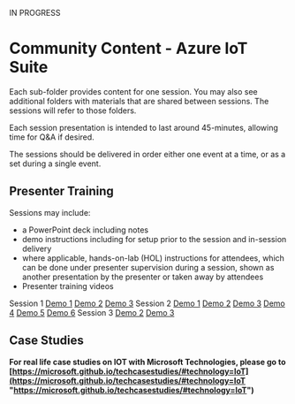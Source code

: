 IN PROGRESS

# Community Content - Azure IoT Suite #

Each sub-folder provides content for one session.  You may also see additional folders with materials that are shared between sessions.  The sessions will refer to those folders.

Each session presentation is intended to last around 45-minutes, allowing time for Q&A if desired.

The sessions should be delivered in order either one event at a time, or as a set during a single event.

## Presenter Training ##

Sessions may include:
- a PowerPoint deck including notes
- demo instructions including for setup prior to the session and in-session delivery
- where applicable, hands-on-lab (HOL) instructions for attendees, which can be done under presenter supervision during a session, shown as another presentation by the presenter or taken away by attendees
- Presenter training videos

Session 1
[Demo 1](https://channel9.msdn.com/Blogs/MVP-Azure/Community-Content-Presenter-Training-IoT-Session-1-Demo-1)
[Demo 2](https://channel9.msdn.com/Blogs/MVP-Azure/Community-Content-Presenter-Training-IoT-Session-1-Demo-2)
[Demo 3](https://channel9.msdn.com/Blogs/MVP-Azure/Community-Content-Presenter-Training-IoT-Session-1-Demo-3)
Session 2
[Demo 1](https://channel9.msdn.com/Blogs/MVP-Azure/Community-Content-Presenter-Training-IoT-Session-2-Demo-1)
[Demo 2](https://channel9.msdn.com/Blogs/MVP-Azure/Community-Content-Presenter-Training-IoT-Session-2-Demo-2)
[Demo 3](https://channel9.msdn.com/Blogs/MVP-Azure/Community-Content-Presenter-Training-IoT-Session-2-Demo-3)
[Demo 4](https://channel9.msdn.com/Blogs/MVP-Azure/Community-Content-Presenter-Training-IoT-Session-2-Demo-4)
[Demo 5](https://channel9.msdn.com/Blogs/MVP-Azure/Community-Content-Presenter-Training-IoT-Session-2-Demo-5)
[Demo 6](https://channel9.msdn.com/Blogs/MVP-VisualStudio-Dev/Community-Content-Presenter-Training-Xamarin-Session-2-Demo-6)
Session 3
[Demo 2](https://channel9.msdn.com/Blogs/MVP-Azure/Community-Content-Presenter-Training-IoT-Session-3-Demo-2)
[Demo 3](https://channel9.msdn.com/Blogs/MVP-Azure/Community-Content-Presenter-Training-IoT-Session-3-Demo-3)

## Case Studies ##

**For real life case studies on IOT with Microsoft Technologies, please go to [https://microsoft.github.io/techcasestudies/#technology=IoT](https://microsoft.github.io/techcasestudies/#technology=IoT "https://microsoft.github.io/techcasestudies/#technology=IoT")**






